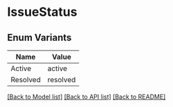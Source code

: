 # IssueStatus

## Enum Variants

| Name | Value |
|---- | -----|
| Active | active |
| Resolved | resolved |


[[Back to Model list]](../README.md#documentation-for-models) [[Back to API list]](../README.md#documentation-for-api-endpoints) [[Back to README]](../README.md)



